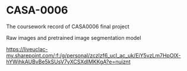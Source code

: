 # CASA-0006
The coursework record of CASA0006 final project

Raw images and pretrained image segmentation model

https://liveuclac-my.sharepoint.com/:f:/g/personal/zczlzf6_ucl_ac_uk/EiY5vzLm7HpOlX-hYWjhkAUBvBe5kSUsV7yXCSXdIMKKgA?e=nuiznt

